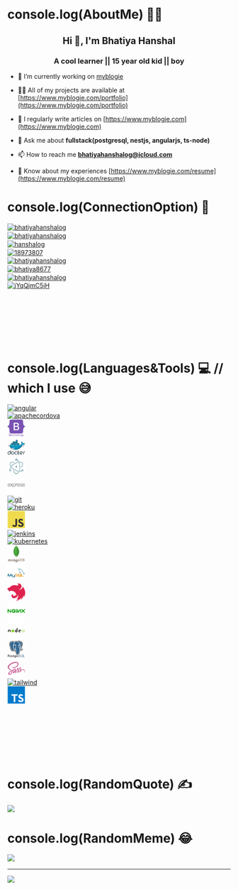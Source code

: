 # console.log(AboutMe) 👦🏻

<h2 align="center">Hi 👋, I'm Bhatiya Hanshal</h1>
<h3 align="center">A cool learner || 15 year old kid || boy </h3>

- 🔭 I’m currently working on [myblogie](https://secret(cant'share))

- 👨‍💻 All of my projects are available at [https://www.myblogie.com/portfolio](https://www.myblogie.com/portfolio)

- 📝 I regularly write articles on [https://www.myblogie.com](https://www.myblogie.com)

- 💬 Ask me about **fullstack(postgresql, nestjs, angularjs, ts-node)**

- 📫 How to reach me **bhatiyahanshalog@icloud.com**

- 📄 Know about my experiences [https://www.myblogie.com/resume](https://www.myblogie.com/resume)

# console.log(ConnectionOption) 📇

<p align="left">
<a href="https://codepen.io/bhatiyahanshalog" target="blank"><img align="center" src="https://raw.githubusercontent.com/rahuldkjain/github-profile-readme-generator/master/src/images/icons/Social/codepen.svg" alt="bhatiyahanshalog" height="30" width="40" /></a>
  <br/>
<a href="https://dev.to/bhatiyahanshalog" target="blank"><img align="center" src="https://raw.githubusercontent.com/rahuldkjain/github-profile-readme-generator/master/src/images/icons/Social/devto.svg" alt="bhatiyahanshalog" height="30" width="40" /></a>
    <br/>
<a href="https://twitter.com/hanshalog" target="blank"><img align="center" src="https://raw.githubusercontent.com/rahuldkjain/github-profile-readme-generator/master/src/images/icons/Social/twitter.svg" alt="hanshalog" height="30" width="40" /></a>
    <br/>
<a href="https://stackoverflow.com/users/18973807" target="blank"><img align="center" src="https://raw.githubusercontent.com/rahuldkjain/github-profile-readme-generator/master/src/images/icons/Social/stack-overflow.svg" alt="18973807" height="30" width="40" /></a>
    <br/>
<a href="https://codesandbox.com/bhatiyahanshalog" target="blank"><img align="center" src="https://raw.githubusercontent.com/rahuldkjain/github-profile-readme-generator/master/src/images/icons/Social/codesandbox.svg" alt="bhatiyahanshalog" height="30" width="40" /></a>
    <br/>
<a href="https://instagram.com/bhatiya8677" target="blank"><img align="center" src="https://raw.githubusercontent.com/rahuldkjain/github-profile-readme-generator/master/src/images/icons/Social/instagram.svg" alt="bhatiya8677" height="30" width="40" /></a>
    <br/>
<a href="https://dribbble.com/bhatiyahanshalog" target="blank"><img align="center" src="https://raw.githubusercontent.com/rahuldkjain/github-profile-readme-generator/master/src/images/icons/Social/dribbble.svg" alt="bhatiyahanshalog" height="30" width="40" /></a>
    <br/>
<a href="https://discord.gg/jYqQjmC5jH" target="blank"><img align="center" src="https://raw.githubusercontent.com/rahuldkjain/github-profile-readme-generator/master/src/images/icons/Social/discord.svg" alt="jYqQjmC5jH" height="30" width="40" /></a>
    <br/>
          <br/>  <br/>  <br/>  <br/>  <br/>  <br/>  <br/>
</p>

# console.log(Languages&Tools) 💻     // which I use 😅
<p align="left"> 
  <a href="https://angular.io" target="_blank" rel="noreferrer"> <img src="https://angular.io/assets/images/logos/angular/angular.svg" alt="angular" width="40" height="40"/> </a> 
    <br/>
  <a href="https://cordova.apache.org/" target="_blank" rel="noreferrer"> <img src="https://www.vectorlogo.zone/logos/apache_cordova/apache_cordova-icon.svg" alt="apachecordova" width="40" height="40"/> </a> 
    <br/>
  <a href="https://getbootstrap.com" target="_blank" rel="noreferrer"> <img src="https://raw.githubusercontent.com/devicons/devicon/master/icons/bootstrap/bootstrap-plain-wordmark.svg" alt="bootstrap" width="40" height="40"/></a> 
    <br/>
  <a href="https://www.docker.com/" target="_blank" rel="noreferrer"> <img src="https://raw.githubusercontent.com/devicons/devicon/master/icons/docker/docker-original-wordmark.svg" alt="docker" width="40" height="40"/> </a> 
    <br/>
  <a href="https://www.electronjs.org" target="_blank" rel="noreferrer"> <img src="https://raw.githubusercontent.com/devicons/devicon/master/icons/electron/electron-original.svg" alt="electron" width="40" height="40"/> </a> 
    <br/>
  <a href="https://expressjs.com" target="_blank" rel="noreferrer"> <img src="https://raw.githubusercontent.com/devicons/devicon/master/icons/express/express-original-wordmark.svg" alt="express" width="40" height="40"/> </a> 
    <br/>
  <a href="https://git-scm.com/" target="_blank" rel="noreferrer"> <img src="https://www.vectorlogo.zone/logos/git-scm/git-scm-icon.svg" alt="git" width="40" height="40"/> </a> 
    <br/>
  <a href="https://heroku.com" target="_blank" rel="noreferrer"> <img src="https://www.vectorlogo.zone/logos/heroku/heroku-icon.svg" alt="heroku" width="40" height="40"/> </a>
    <br/>
  <a href="https://developer.mozilla.org/en-US/docs/Web/JavaScript" target="_blank" rel="noreferrer"> <img src="https://raw.githubusercontent.com/devicons/devicon/master/icons/javascript/javascript-original.svg" alt="javascript" width="40" height="40"/> </a>
    <br/>
  <a href="https://www.jenkins.io" target="_blank" rel="noreferrer"> <img src="https://www.vectorlogo.zone/logos/jenkins/jenkins-icon.svg" alt="jenkins" width="40" height="40"/> </a> 
      <br/>
  <a href="https://kubernetes.io" target="_blank" rel="noreferrer"> <img src="https://www.vectorlogo.zone/logos/kubernetes/kubernetes-icon.svg" alt="kubernetes" width="40" height="40"/> </a>
    <br/>
  <a href="https://www.mongodb.com/" target="_blank" rel="noreferrer"> <img src="https://raw.githubusercontent.com/devicons/devicon/master/icons/mongodb/mongodb-original-wordmark.svg" alt="mongodb" width="40" height="40"/> </a>
    <br/>
  <a href="https://www.mysql.com/" target="_blank" rel="noreferrer"> <img src="https://raw.githubusercontent.com/devicons/devicon/master/icons/mysql/mysql-original-wordmark.svg" alt="mysql" width="40" height="40"/> </a> 
      <br/>
  <a href="https://nestjs.com/" target="_blank" rel="noreferrer"> <img src="https://raw.githubusercontent.com/devicons/devicon/master/icons/nestjs/nestjs-plain.svg" alt="nestjs" width="40" height="40"/> </a> 
      <br/>
  <a href="https://www.nginx.com" target="_blank" rel="noreferrer"> <img src="https://raw.githubusercontent.com/devicons/devicon/master/icons/nginx/nginx-original.svg" alt="nginx" width="40" height="40"/> </a> 
      <br/>
  <a href="https://nodejs.org" target="_blank" rel="noreferrer"> <img src="https://raw.githubusercontent.com/devicons/devicon/master/icons/nodejs/nodejs-original-wordmark.svg" alt="nodejs" width="40" height="40"/> </a> 
    <br/>
  <a href="https://www.postgresql.org" target="_blank" rel="noreferrer"> <img src="https://raw.githubusercontent.com/devicons/devicon/master/icons/postgresql/postgresql-original-wordmark.svg" alt="postgresql" width="40" height="40"/> </a> 
    <br/>
  <a href="https://sass-lang.com" target="_blank" rel="noreferrer"> <img src="https://raw.githubusercontent.com/devicons/devicon/master/icons/sass/sass-original.svg" alt="sass" width="40" height="40"/> </a> 
    <br/>
  <a href="https://tailwindcss.com/" target="_blank" rel="noreferrer"> <img src="https://www.vectorlogo.zone/logos/tailwindcss/tailwindcss-icon.svg" alt="tailwind" width="40" height="40"/> </a> 
      <br/>
  <a href="https://www.typescriptlang.org/" target="_blank" rel="noreferrer"> <img src="https://raw.githubusercontent.com/devicons/devicon/master/icons/typescript/typescript-original.svg" alt="typescript" width="40" height="40"/> </a> 
    <br/>
    <br/>  <br/>  <br/>  <br/>  <br/>  <br/>  <br/>
</p>

# console.log(RandomQuote) ✍️
![](https://quotes-github-readme.vercel.app/api?type=vetical&theme=radical)

# console.log(RandomMeme) 😂
<img src="https://random-memer.herokuapp.com/" width="512px"/>

---
[![](https://visitcount.itsvg.in/api?id=bhatiyahanshalog&icon=0&color=0)](https://visitcount.itsvg.in)
